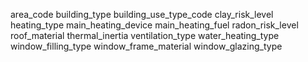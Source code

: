 area_code
building_type
building_use_type_code
clay_risk_level
heating_type
main_heating_device
main_heating_fuel
radon_risk_level
roof_material
thermal_inertia
ventilation_type
water_heating_type
window_filling_type
window_frame_material
window_glazing_type
